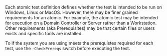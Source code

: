 Each atomic test definition defines whether the test is intended to be run on Windows, Linux or MacOS. However, there may be finer grained requirements for an atomic. For example, the atomic test may be intended for execution on a Domain Controller or Server rather than a Workstation. Other requirements (aka Prerequisites) may be that certain files or users exists and specific tools are installed.

To if the system you are using meets the prerequistes required for each test, use the `-CheckPrereqs` switch before executing the test.